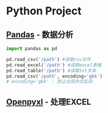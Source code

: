# Python Project

## [Pandas](https://pypi.org/project/pandas/) - 数据分析

```python
import pandas as pd

pd.read_csv('/path') #读取csv文件
pd.read_excel('/path') #读取excel表格
pd.read_table('/path') #读取txt文本
pd.read_csv('/path', encoding='gbk')
# encoding='gbk' : 防止出现中文乱码
```

## [Openpyxl](https://pypi.org/project/openpyxl/) - 处理EXCEL

